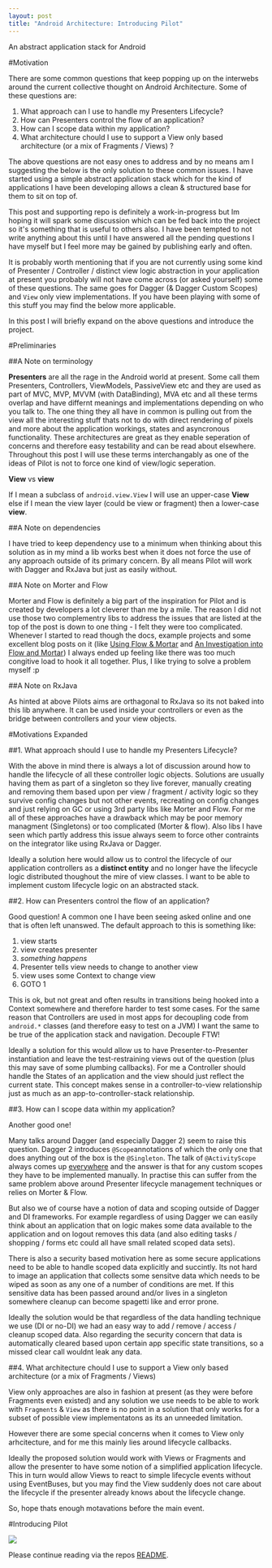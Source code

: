 ```yaml
---
layout: post
title: "Android Architecture: Introducing Pilot"
---
```


An abstract application stack for Android

#Motivation

There are some common questions that keep popping up on the interwebs around the current collective thought on Android Architecture. Some of these questions are:

1. What approach can I use to handle my Presenters Lifecycle?
2. How can Presenters control the flow of an application?
3. How can I scope data within my application?
4. What architecture chould I use to support a View only based architecture (or a mix of Fragments / Views) ?

The above questions are not easy ones to address and by no means am I suggesting the below is the only solution to these common issues. I have started using a simple abstract application stack which for the kind of applications I have been developing allows a clean & structured base for them to sit on top of. 

This post and supporting repo is definitely a work-in-progress but Im hoping it will spark some discussion which can be fed back into the project so it's something that is useful to others also. I have been tempted to not write anything about this until I have answered all the pending questions I have myself but I feel more may be gained by publishing early and often.

It is probably worth mentioning that if you are not currently using some kind of Presenter / Controller / distinct view logic abstraction in your application at present you probably will not have come across (or asked yourself) some of these questions. The same goes for Dagger (& Dagger Custom Scopes) and `View` only view implementations. If you have been playing with some of this stuff you may find the below more applicable.

In this post I will briefly expand on the above questions and introduce the project.


#Preliminaries

##A Note on terminology

**Presenters** are all the rage in the Android world at present. Some call them Presenters, Controllers, ViewModels, PassiveView etc and they are used as part of MVC, MVP, MVVM (with DataBinding), MVA etc and all these terms overlap and have differnt meanings and implementations depending on who you talk to. The one thing they all have in common is pulling out from the view all the interesting stuff thats not to do with direct rendering of pixels and more about the application workings, states and asyncronous functionality. These architectures are great as they enable seperation of concerns and therefore easy testability and can be read about elsewhere. Throughout this post I will use these terms interchangably as one of the ideas of Pilot is not to force one kind of view/logic seperation.

**View** vs **view**

If I mean a subclass of `android.view.View` I will use an upper-case **View** else if I mean the view layer (could be view or fragment) then a lower-case **view**.

##A Note on dependencies

I have tried to keep dependency use to a minimum when thinking about this solution as in my mind a lib works best when it does not force the use of any approach outside of its primary concern. By all means Pilot will work with Dagger and RxJava but just as easily without.

##A Note on Morter and Flow

Morter and Flow is definitely a big part of the inspiration for Pilot and is created by developers a lot cleverer than me by a mile. The reason I did not use those two complementry libs to address the issues that are listed at the top of the post is down to one thing - I felt they were too complicated. Whenever I started to read though the docs, example projects and some excellent blog posts on it (like [Using Flow & Mortar](https://realm.io/news/using-flow-mortar/) and [An Investigation into Flow and Mortar](https://www.bignerdranch.com/blog/an-investigation-into-flow-and-mortar/)) I always ended up feeling like there was too much congitive load to hook it all together. Plus, I like trying to solve a problem myself :p

##A Note on RxJava

As hinted at above Pilots aims are orthagonal to RxJava so its not baked into this lib anywhere. It can be used inside your controllers or even as the bridge between controllers and your view objects.


#Motivations Expanded

##1. What approach should I use to handle my Presenters Lifecycle?

With the above in mind there is always a lot of discussion around how to handle the lifecycle of all these controller logic objects. Solutions are usually having them as part of a singleton so they live forever, manually creating and removing them based upon per view / fragment / activity logic so they survive config changes but not other events, recreating on config changes and just relying on GC or using 3rd party libs like Morter and Flow. For me all of these approaches have a drawback which may be poor memory managment (Singletons) or too complicated (Morter & flow). Also libs I have seen which partly address this issue always seem to force other contraints on the integrator like using RxJava or Dagger.

Ideally a solution here would allow us to control the lifecycle of our application controllers as a **distinct entity** and no longer have the lifecycle logic distributed thoughout the mire of view classes. I want to be able to implement custom lifecycle logic on an abstracted stack. 

##2. How can Presenters control the flow of an application?

Good question! A common one I have been seeing asked online and one that is often left unanswed. The default approach to this is something like:

1. view starts
2. view creates presenter
3. _something happens_
4. Presenter tells view needs to change to another view
5. view uses some Context to change view
6. GOTO 1

This is ok, but not great and often results in transitions being hooked into a Context somewhere and therefore harder to test some cases. For the same reason that Controllers are used in most apps for decoupling code from `android.*` classes (and therefore easy to test on a JVM) I want the same to be true of the application stack and navigation. Decouple FTW!

Ideally a solution for this would allow us to have Presenter-to-Presenter instantiation and leave the test-restraining views out of the question (plus this may save of some plumbing callbacks). For me a Controller should handle the States of an application and the view should just reflect the current state. This concept makes sense in a controller-to-view relationship just as much as an app-to-controller-stack relationship.

##3. How can I scope data within my application?

Another good one!

Many talks around Dagger (and especially Dagger 2) seem to raise this question. Dagger 2 introduces `@Scope`annotations of which the only one that does anything out of the box is the `@Singleton`. The talk of `@ActivityScope` always comes up [everywhere](http://stackoverflow.com/questions/29923376/dagger2-custom-scopes-how-do-custom-scopes-activityscope-actually-work) and the answer is that for any custom scopes they have to be implemented manually. In practise this can suffer from the same problem above around Presenter lifecycle management techniques or relies on Morter & Flow.

But also we of course have a notion of data and scoping outside of Dagger and DI frameworks. For example regardless of using Dagger we can easily think about an application that on logic makes some data available to the application and on logout removes this data (and also editing tasks / shopping / forms etc could all have small related scoped data sets).

There is also a security based motivation here as some secure applications need to be able to handle scoped data explicitly and succintly. Its not hard to image an application that collects some sensitve data which needs to be wiped as soon as any one of a number of conditions are met. If this sensitive data has been passed around and/or lives in a singleton somewhere cleanup can become spagetti like and error prone. 

Ideally the solution would be that regardless of the data handling technique we use (DI or no-DI) we had an easy way to add / remove / access / cleanup scoped data. Also regarding the security concern that data is automatically cleared based upon certain app specific state transitions, so a missed clear call wouldnt leak any data.

##4. What architecture chould I use to support a View only based architecture (or a mix of Fragments / Views)

View only approaches are also in fashion at present (as they were before Fragments even existed) and any solution we use needs to be able to work with `Fragments` &  `View` as there is no point in a solution that only works for a subset of possible view implementatons as its an unneeded limitation.

However there are some special concerns when it comes to View only arhcitecture, and for me this mainly lies around lifecycle callbacks. 

Ideally the proposed solution would work with Views or Fragments and allow the presenter to have some notion of a simplified application lifecycle. This in turn would allow Views to react to simple lifecycle events without using EventBuses, but you may find the View suddenly does not care about the lifecycle if the presenter already knows about the lifecycle change.

So, hope thats enough motavations before the main event.

#Introducing Pilot

![](https://raw.githubusercontent.com/doridori/Pilot/master/gfx/pilot_mascot.png)

Please continue reading via the repos [README](https://github.com/doridori/Pilot).
